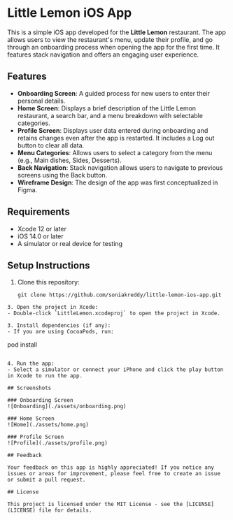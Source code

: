 # Little Lemon iOS App

This is a simple iOS app developed for the **Little Lemon** restaurant. The app allows users to view the restaurant's menu, update their profile, and go through an onboarding process when opening the app for the first time. It features stack navigation and offers an engaging user experience.

## Features

- **Onboarding Screen**: A guided process for new users to enter their personal details.
- **Home Screen**: Displays a brief description of the Little Lemon restaurant, a search bar, and a menu breakdown with selectable categories.
- **Profile Screen**: Displays user data entered during onboarding and retains changes even after the app is restarted. It includes a Log out button to clear all data.
- **Menu Categories**: Allows users to select a category from the menu (e.g., Main dishes, Sides, Desserts).
- **Back Navigation**: Stack navigation allows users to navigate to previous screens using the Back button.
- **Wireframe Design**: The design of the app was first conceptualized in Figma.

## Requirements

- Xcode 12 or later
- iOS 14.0 or later
- A simulator or real device for testing

## Setup Instructions

1. Clone this repository:
   ```
   git clone https://github.com/soniakreddy/little-lemon-ios-app.git
  ```
3. Open the project in Xcode:
- Double-click `LittleLemon.xcodeproj` to open the project in Xcode.

3. Install dependencies (if any):
- If you are using CocoaPods, run:
  ```
  pod install
  ```

4. Run the app:
- Select a simulator or connect your iPhone and click the play button in Xcode to run the app.

## Screenshots

### Onboarding Screen
![Onboarding](./assets/onboarding.png)

### Home Screen
![Home](./assets/home.png)

### Profile Screen
![Profile](./assets/profile.png)

## Feedback

Your feedback on this app is highly appreciated! If you notice any issues or areas for improvement, please feel free to create an issue or submit a pull request.

## License

This project is licensed under the MIT License - see the [LICENSE](LICENSE) file for details.
